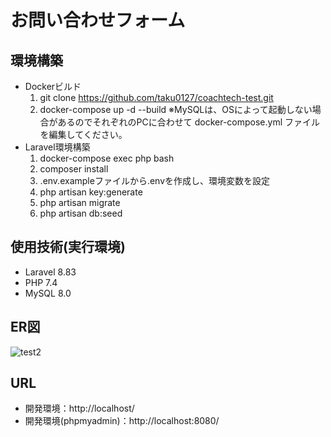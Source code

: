 # お問い合わせフォーム

## 環境構築
- Dockerビルド
  1. git clone https://github.com/taku0127/coachtech-test.git
  2. docker-compose up -d --build
  ※MySQLは、OSによって起動しない場合があるのでそれぞれのPCに合わせて docker-compose.yml ファイルを編集してください。
- Laravel環境構築
  1. docker-compose exec php bash
  2. composer install
  3. .env.exampleファイルから.envを作成し、環境変数を設定
  4. php artisan key:generate
  5. php artisan migrate
  6. php artisan db:seed
## 使用技術(実行環境)
- Laravel 8.83
- PHP 7.4
- MySQL 8.0

## ER図
![test2](https://github.com/user-attachments/assets/9efaf141-8b2b-443f-beaa-2ef5c4f645df)

## URL
- 開発環境：http://localhost/
- 開発環境(phpmyadmin)：http://localhost:8080/
